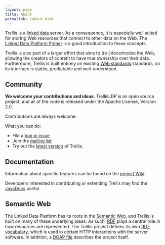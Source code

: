 ```yaml
---
layout: page
title: About
permalink: /about.html
---
```


Trellis is a [linked data](https://www.w3.org/TR/ldp/) server. As a consequence, it is especially
well suited for storing Web resources that _connect_ to other data on the Web. The
[Linked Data Platform Primer](https://www.w3.org/TR/ldp-primer/) is a good introduction to
these concepts.

Trellis is also part of a larger effort that aims to (re-)decentralize the Web, allowing
the creators of content to have true ownership over their data. Furthermore, Trellis is built
entirely on existing [Web standards](https://github.com/trellis-ldp/trellis/wiki/Web-Standards)
standards, so its interface is stable, predictable and well-understood.

## Community

**We welcome your contributions and ideas.** TrellisLDP is an open source project, and all of the code
is released under the Apache License, Version 2.0.

Contributions are always welcome.

What you can do:

  * File a [bug or issue](https://github.com/trellis-ldp/trellis/issues)
  * Join the [mailing list](https://groups.google.com/group/trellis-ldp)
  * Try out the [latest version](download.html) of Trellis.

## Documentation

Information about specific features can be found on the
[project Wiki](https://github.com/trellis-ldp/trellis/wiki).

Developers interested in contributing or extending Trellis may find the
[JavaDocs](https://www.trellisldp.org/docs/trellis/current/apidocs/) useful.

## Semantic Web

The Linked Data Platform has its roots in the [Semantic Web](https://en.wikipedia.org/wiki/Semantic_Web),
and Trellis is built on many of these underlying ideas.
As such, [RDF](https://en.wikipedia.org/wiki/Resource_Description_Framework)
plays a central role in how resources are represented. The Trellis project defines
its own [RDF vocabulary](https://www.trellisldp.org/ns/trellis), which is used in certain
HTTP interactions with the server software. In addition, a [DOAP file](https://www.trellisldp.org/doap.ttl)
describes the project itself.

